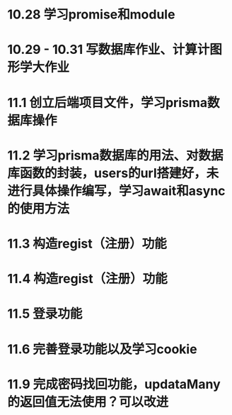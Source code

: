 # 10.28 学习promise和module

# 10.29 - 10.31 写数据库作业、计算计图形学大作业 

# 11.1 创立后端项目文件，学习prisma数据库操作

# 11.2 学习prisma数据库的用法、对数据库函数的封装，users的url搭建好，未进行具体操作编写，学习await和async的使用方法

# 11.3 构造regist（注册）功能

# 11.4 构造regist（注册）功能

# 11.5 登录功能

# 11.6 完善登录功能以及学习cookie

# 11.9 完成密码找回功能，updataMany的返回值无法使用？可以改进

